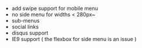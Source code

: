 - add swipe support for mobile menu
- no side menu for widths < 280px~
- sub-menus
- social links
- disqus support
- IE9 support ( the flexbox for side menu is an issue )
